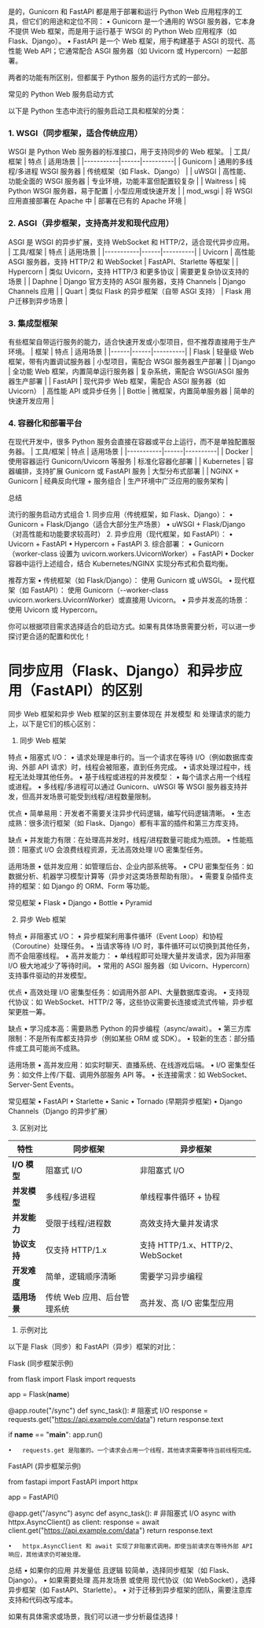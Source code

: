 是的，Gunicorn 和 FastAPI 都是用于部署和运行 Python Web 应用程序的工具，但它们的用途和定位不同：
	•	Gunicorn 是一个通用的 WSGI 服务器，它本身不提供 Web 框架，而是用于运行基于 WSGI 的 Python Web 应用程序（如 Flask、Django）。
	•	FastAPI 是一个 Web 框架，用于构建基于 ASGI 的现代、高性能 Web API；它通常配合 ASGI 服务器（如 Uvicorn 或 Hypercorn）一起部署。

两者的功能有所区别，但都属于 Python 服务的运行方式的一部分。

常见的 Python Web 服务启动方式

以下是 Python 生态中流行的服务启动工具和框架的分类：

### 1. WSGI（同步框架，适合传统应用）
WSGI 是 Python Web 服务器的标准接口，用于支持同步的 Web 框架。
| 工具/框架 | 特点 | 适用场景 |
|-----------|------|----------|
| Gunicorn | 通用的多线程/多进程 WSGI 服务器 | 传统框架（如 Flask、Django） |
| uWSGI | 高性能、功能全面的 WSGI 服务器 | 专业环境，功能丰富但配置较复杂 |
| Waitress | 纯 Python WSGI 服务器，易于配置 | 小型应用或快速开发 |
| mod_wsgi | 将 WSGI 应用直接部署在 Apache 中 | 部署在已有的 Apache 环境 |

### 2. ASGI（异步框架，支持高并发和现代应用）
ASGI 是 WSGI 的异步扩展，支持 WebSocket 和 HTTP/2，适合现代异步应用。
| 工具/框架 | 特点 | 适用场景 |
|-----------|------|----------|
| Uvicorn | 高性能 ASGI 服务器，支持 HTTP/2 和 WebSocket | FastAPI、Starlette 等框架 |
| Hypercorn | 类似 Uvicorn，支持 HTTP/3 和更多协议 | 需要更复杂协议支持的场景 |
| Daphne | Django 官方支持的 ASGI 服务器，支持 Channels | Django Channels 应用 |
| Quart | 类似 Flask 的异步框架（自带 ASGI 支持） | Flask 用户迁移到异步场景 |

### 3. 集成型框架
有些框架自带运行服务的能力，适合快速开发或小型项目，但不推荐直接用于生产环境。
| 框架 | 特点 | 适用场景 |
|------|------|----------|
| Flask | 轻量级 Web 框架，带有内置调试服务器 | 小型项目，需配合 WSGI 服务器生产部署 |
| Django | 全功能 Web 框架，内置简单运行服务器 | 复杂系统，需配合 WSGI/ASGI 服务器生产部署 |
| FastAPI | 现代异步 Web 框架，需配合 ASGI 服务器（如 Uvicorn） | 高性能 API 或异步任务 |
| Bottle | 微框架，内置简单服务器 | 简单的快速开发应用 |

### 4. 容器化和部署平台
在现代开发中，很多 Python 服务会直接在容器或平台上运行，而不是单独配置服务器。
| 工具/框架 | 特点 | 适用场景 |
|-----------|------|----------|
| Docker | 使用容器运行 Gunicorn/Uvicorn 等服务 | 标准化容器化部署 |
| Kubernetes | 容器编排，支持扩展 Gunicorn 或 FastAPI 服务 | 大型分布式部署 |
| NGINX + Gunicorn | 经典反向代理 + 服务组合 | 生产环境中广泛应用的服务架构 |

总结

流行的服务启动方式组合
	1.	同步应用（传统框架，如 Flask、Django）：
	•	Gunicorn + Flask/Django（适合大部分生产场景）
	•	uWSGI + Flask/Django（对高性能和功能要求较高时）
	2.	异步应用（现代框架，如 FastAPI）：
	•	Uvicorn + FastAPI
	•	Hypercorn + FastAPI
	3.	综合部署：
	•	Gunicorn（worker-class 设置为 uvicorn.workers.UvicornWorker）+ FastAPI
	•	Docker 容器中运行上述组合，结合 Kubernetes/NGINX 实现分布式和负载均衡。

推荐方案
	•	传统框架（如 Flask/Django）：
使用 Gunicorn 或 uWSGI。
	•	现代框架（如 FastAPI）：
使用 Gunicorn（--worker-class uvicorn.workers.UvicornWorker）或直接用 Uvicorn。
	•	异步并发高的场景：
使用 Uvicorn 或 Hypercorn。

你可以根据项目需求选择适合的启动方式。如果有具体场景需要分析，可以进一步探讨更合适的配置和优化！


# 同步应用（Flask、Django）和异步应用（FastAPI）的区别
同步 Web 框架和异步 Web 框架的区别主要体现在 并发模型 和 处理请求的能力 上，以下是它们的核心区别：

1. 同步 Web 框架

特点
	•	阻塞式 I/O：
	•	请求处理是串行的。当一个请求在等待 I/O（例如数据库查询、外部 API 请求）时，线程会被阻塞，直到任务完成。
	•	请求处理过程中，线程无法处理其他任务。
	•	基于线程或进程的并发模型：
	•	每个请求占用一个线程或进程。
	•	多线程/多进程可以通过 Gunicorn、uWSGI 等 WSGI 服务器支持并发，但高并发场景可能受到线程/进程数量限制。

优点
	•	简单易用：开发者不需要关注异步代码逻辑，编写代码逻辑清晰。
	•	生态成熟：很多流行框架（如 Flask、Django）都有丰富的插件和第三方库支持。

缺点
	•	并发能力有限：在处理高并发时，线程/进程数量可能成为瓶颈。
	•	性能瓶颈：阻塞式 I/O 会浪费线程资源，无法高效处理 I/O 密集型任务。

适用场景
	•	低并发应用：如管理后台、企业内部系统等。
	•	CPU 密集型任务：如数据分析、机器学习模型计算等（异步对这类场景帮助有限）。
	•	需要复杂插件支持的框架：如 Django 的 ORM、Form 等功能。

常见框架
	•	Flask
	•	Django
	•	Bottle
	•	Pyramid

2. 异步 Web 框架

特点
	•	非阻塞式 I/O：
	•	异步框架利用事件循环（Event Loop）和协程（Coroutine）处理任务。
	•	当请求等待 I/O 时，事件循环可以切换到其他任务，而不会阻塞线程。
	•	高并发能力：
	•	单线程即可处理大量并发请求，因为非阻塞 I/O 极大地减少了等待时间。
	•	常用的 ASGI 服务器（如 Uvicorn、Hypercorn）支持事件驱动的并发模型。

优点
	•	高效处理 I/O 密集型任务：如调用外部 API、大量数据库查询。
	•	支持现代协议：如 WebSocket、HTTP/2 等，这些协议需要长连接或流式传输，异步框架更胜一筹。

缺点
	•	学习成本高：需要熟悉 Python 的异步编程（async/await）。
	•	第三方库限制：不是所有库都支持异步（例如某些 ORM 或 SDK）。
	•	较新的生态：部分插件或工具可能尚不成熟。

适用场景
	•	高并发应用：如实时聊天、直播系统、在线游戏后端。
	•	I/O 密集型任务：如文件上传/下载、调用外部服务 API 等。
	•	长连接需求：如 WebSocket、Server-Sent Events。

常见框架
	•	FastAPI
	•	Starlette
	•	Sanic
	•	Tornado (早期异步框架)
	•	Django Channels（Django 的异步扩展）

3. 区别对比


| 特性              | 同步框架                      | 异步框架                      |
|-------------------|-------------------------------|-------------------------------|
| **I/O 模型**      | 阻塞式 I/O                   | 非阻塞式 I/O                  |
| **并发模型**      | 多线程/多进程                 | 单线程事件循环 + 协程         |
| **并发能力**      | 受限于线程/进程数             | 高效支持大量并发请求          |
| **协议支持**      | 仅支持 HTTP/1.x              | 支持 HTTP/1.x、HTTP/2、WebSocket |
| **开发难度**      | 简单，逻辑顺序清晰            | 需要学习异步编程              |
| **适用场景**      | 传统 Web 应用、后台管理系统    | 高并发、高 I/O 密集型应用     |

1. 示例对比

以下是 Flask（同步）和 FastAPI（异步）框架的对比：

Flask (同步框架示例)

from flask import Flask
import requests

app = Flask(__name__)

@app.route("/sync")
def sync_task():
    # 阻塞式 I/O
    response = requests.get("https://api.example.com/data")
    return response.text

if __name__ == "__main__":
    app.run()

	•	requests.get 是阻塞的。一个请求会占用一个线程，其他请求需要等待当前线程完成。

FastAPI (异步框架示例)

from fastapi import FastAPI
import httpx

app = FastAPI()

@app.get("/async")
async def async_task():
    # 非阻塞式 I/O
    async with httpx.AsyncClient() as client:
        response = await client.get("https://api.example.com/data")
    return response.text

	•	httpx.AsyncClient 和 await 实现了非阻塞式调用。即使当前请求在等待外部 API 响应，其他请求仍可被处理。

总结
	•	如果你的应用 并发量低 且逻辑 较简单，选择同步框架（如 Flask、Django）。
	•	如果需要处理 高并发场景 或使用 现代协议（如 WebSocket），选择异步框架（如 FastAPI、Starlette）。
	•	对于迁移到异步框架的团队，需要注意库支持和代码改写成本。

如果有具体需求或场景，我们可以进一步分析最佳选择！
